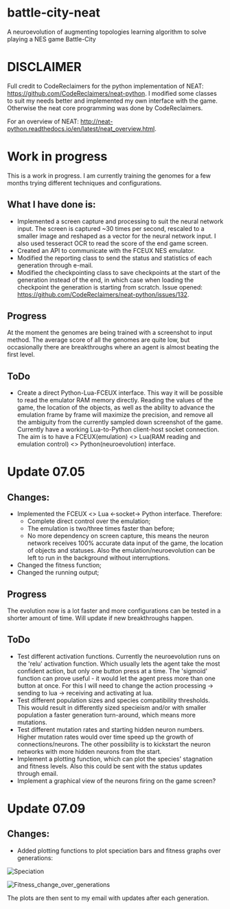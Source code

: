 # battle-city-neat
A neuroevolution of augmenting topologies learning algorithm to solve playing a NES game Battle-City

# DISCLAIMER
Full credit to CodeReclaimers for the python implementation of NEAT: https://github.com/CodeReclaimers/neat-python.
I modified some classes to suit my needs better and implemented my own interface with the game. Otherwise the neat core programming was done by CodeReclaimers.

For an overview of NEAT: http://neat-python.readthedocs.io/en/latest/neat_overview.html.

# Work in progress
This is a work in progress. I am currently training the genomes for a few months trying different techniques and configurations.

## What I have done is:
* Implemented a screen capture and processing to suit the neural network input. The screen is captured ~30 times per second, rescaled to a smaller image and reshaped as a vector for the neural network input. I also used tesseract OCR to read the score of the end game screen.
* Created an API to communicate with the FCEUX NES emulator.
* Modified the reporting class to send the status and statistics of each generation through e-mail.
* Modified the checkpointing class to save checkpoints at the start of the generation instead of the end, in which case when loading the checkpoint the generation is starting from scratch. Issue opened: https://github.com/CodeReclaimers/neat-python/issues/132.

## Progress
At the moment the genomes are being trained with a screenshot to input method. The average score of all the genomes are quite low, but occasionally there are breakthroughs where an agent is almost beating the first level.

## ToDo
* Create a direct Python-Lua-FCEUX interface. This way it will be possible to read the emulator RAM memory directly. Reading the values of the game, the location of the objects, as well as the ability to advance the emulation frame by frame will maximize the precision, and remove all the ambiguity from the currently sampled down screenshot of the game. Currently have a working Lua-to-Python client-host socket connection. The aim is to have a FCEUX(emulation) <> Lua(RAM reading and emulation control) <> Python(neuroevolution) interface.


# Update 07.05

## Changes:
* Implemented the FCEUX <> Lua <-socket-> Python interface. Therefore:
  * Complete direct control over the emulation;
  * The emulation is two/three times faster than before;
  * No more dependency on screen capture, this means the neuron network receives 100% accurate data input of the game, the      location of objects and statuses. Also the emulation/neuroevolution can be left to run in the background without interruptions.
* Changed the fitness function;
* Changed the running output;

## Progress
The evolution now is a lot faster and more configurations can be tested in a shorter amount of time. Will update if new breakthroughs happen.

## ToDo
* Test different activation functions.
Currently the neuroevolution runs on the 'relu' activation function. Which usually lets the agent take the most confident action, but only one button press at a time. The 'sigmoid' function can prove useful - it would let the agent press more than one button at once. For this I will need to change the action processing -> sending to lua -> receiving and activating at lua.
* Test different population sizes and species compatibility thresholds.
This would result in differently sized specieism and/or with smaller population a faster generation turn-around, which means more mutations.
* Test different mutation rates and starting hidden neuron numbers.
Higher mutation rates would over time speed up the growth of connections/neurons. The other possibility is to kickstart the neuron networks with more hidden neurons from the start.
* Implement a plotting function, which can plot the species' stagnation and fitness levels. Also this could be sent with the status updates through email.
* Implement a graphical view of the neurons firing on the game screen?


# Update 07.09

## Changes:
* Added plotting functions to plot speciation bars and fitness graphs over generations:

![Speciation](https://s8.postimg.cc/i5utfbeh1/plot.png)

![Fitness_change_over_generations](https://s8.postimg.cc/lpgr549h1/fitplot.png)

The plots are then sent to my email with updates after each generation.
